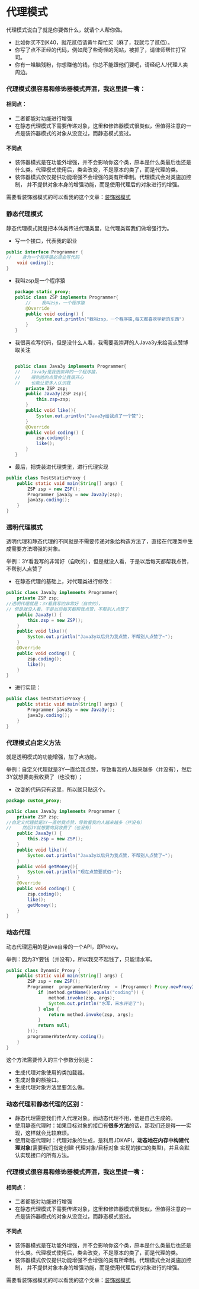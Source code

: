 # 代理模式

  代理模式说白了就是你要做什么，就请个人帮你做。

* 比如你买不到K40，就花贰佰请黄牛帮忙买（麻了，我就亏了贰佰）。
* 你写了点不正经的代码，例如爬了些奇怪的网站，被抓了，请律师帮忙打官司。
* 你有一堆脑残粉，你想赚他的钱，你总不能跟他们要吧，请经纪人/代理人卖周边。



### 代理模式很容易和修饰器模式弄混，我这里提一嘴：

#### 相同点：

* 二者都能对功能进行增强
* 在静态代理模式下需要传递对象，这里和修饰器模式很类似，但值得注意的一点是装饰器模式的对象从没变过，而静态模式变过。

#### 不同点

* 装饰器模式是在功能外增强，并不会影响你这个类，原本是什么类最后也还是什么类。代理模式使用后，类会改变，不是原本的类了，而是代理的类。
* 装饰器模式仅仅提供功能增强不会增强的类有所牵制。代理模式会对类施加控制， 并不提供对象本身的增强功能，而是使用代理后的对象进行的增强。

需要看装饰器模式的可以看我的这个文章：[装饰器模式](https://blog.csdn.net/qq_42388853/article/details/117741649)

### 静态代理模式

  静态代理模式就是把本体类传进代理类里，让代理类帮我们做增强行为。

* 写一个接口，代表我的职业

```java
public interface Programmer {
//    身为一个程序猿必须会写代码
    void coding();
}

```

* 我叫zsp是一个程序猿

  ```java
  package static_proxy;
  public class ZSP implements Programmer{
      //    我叫zsp，一个程序猿
      @Override
      public void coding() {
          System.out.println("我叫zsp，一个程序猿,每天都喜欢学新的东西")
      }
  }
  ```

* 我很喜欢写代码，但是没什么人看，我需要我崇拜的人Java3y来给我点赞博取关注

  ```java
  
  public class Java3y implements Programmer{
  //    Java3y是我很崇拜的一个程序猿，
  //    得到他的点赞会让我很开心
  //    也能让更多人认识我
      private ZSP zsp;
      public Java3y(ZSP zsp){
          this.zsp=zsp;
      }
      public void like(){
          System.out.println("Java3y给我点了一个赞");
      }
      @Override
      public void coding() {
          zsp.coding();
          like();
      }
  }
  ```

  

* 最后，把类装进代理类里，进行代理实现

```java
public class TestStaticProxy {
    public static void main(String[] args) {
        ZSP zsp = new ZSP();
        Programmer java3y = new Java3y(zsp);
        java3y.coding();
    }
}

```



### 透明代理模式

  透明代理和静态代理的不同就是不需要传递对象给构造方法了，直接在代理类中生成需要方法增强的对象。

  举例：3Y看我写的非常好（自吹的），但是就没人看，于是以后每天都帮我点赞，不帮别人点赞了

* 在静态代理的基础上，对代理类进行修改：

```java
public class Java3y implements Programmer{
    private ZSP zsp;
//透明代理就是：3Y看我写的非常好（自吹的），
// 但是就没人看，于是以后每天都帮我点赞，不帮别人点赞了
    public Java3y() {
        this.zsp = new ZSP();
    }
    public void like(){
        System.out.println("Java3y以后只为我点赞，不帮别人点赞了~");
    }
    @Override
    public void coding() {
        zsp.coding();
        like();
    }
}
```

* 进行实现：

```java
public class TestStaticProxy {
    public static void main(String[] args) {
        Programmer java3y = new Java3y();
        java3y.coding();
    }
}
```

### 代理模式自定义方法

  就是透明模式的功能增强，加了点功能。

  举例：自定义代理就是3Y一直给我点赞，导致看我的人越来越多（并没有），然后3Y就想要向我收费了（也没有）；

* 改变的代码只有这里，所以就只贴这个。

```java
package custom_proxy;

public class Java3y implements Programmer {
    private ZSP zsp;
//自定义代理就是3Y一直给我点赞，导致看我的人越来越多（并没有）
//    然后3Y就想要向我收费了（也没有）
    public Java3y() {
        this.zsp = new ZSP();
    }
    public void like(){
        System.out.println("Java3y以后只为我点赞，不帮别人点赞了~");
    }
    public void getMoney(){
        System.out.println("现在点赞要贰佰~");
    }
    @Override
    public void coding() {
        zsp.coding();
        like();
        getMoney();
    }
}

```

### 动态代理

   动态代理运用的是java自带的一个API，即Proxy。

  举例：因为3Y要钱（并没有），所以我交不起钱了，只能请水军。

```JAVA
public class Dynamic_Proxy {
    public static void main(String[] args) {
        ZSP zsp = new ZSP();
        Programmer  programmerWaterArmy  = (Programmer) Proxy.newProxyInstance(zsp.getClass().getClassLoader(), zsp.getClass().getInterfaces(), ((proxy, method, args1) -> {
            if (method.getName().equals("coding")) {
                method.invoke(zsp, args);
                System.out.println("水军，来水评论了");
            } else {
                return method.invoke(zsp, args);
            }
            return null;
        }));
        programmerWaterArmy.coding();
    }
}
```

这个方法需要传入的三个参数分别是：

* 生成代理对象使用的类加载器。
* 生成对象的额接口。
* 生成代理对象方法里要怎么做。

### 动态代理和静态代理的区别：

* 静态代理需要我们传入代理对象。而动态代理不用，他是自己生成的。
* 使用静态代理时：如果目标对象的接口有**很多方法**的话，那我们还是得一一实现，这样就会比较麻烦。
* 使用动态代理时：代理对象的生成，是利用JDKAPI，**动态地在内存中构建代理对象**(需要我们指定创建 代理对象/目标对象 实现的接口的类型)，并且会默认实现接口的所有方法。

### 代理模式很容易和修饰器模式弄混，我这里提一嘴：

#### 相同点：

* 二者都能对功能进行增强
* 在静态代理模式下需要传递对象，这里和修饰器模式很类似，但值得注意的一点是装饰器模式的对象从没变过，而静态模式变过。

#### 不同点

* 装饰器模式是在功能外增强，并不会影响你这个类，原本是什么类最后也还是什么类。代理模式使用后，类会改变，不是原本的类了，而是代理的类。
* 装饰器模式仅仅提供功能增强不会增强的类有所牵制。代理模式会对类施加控制， 并不提供对象本身的增强功能，而是使用代理后的对象进行的增强。

需要看装饰器模式的可以看我的这个文章：[装饰器模式](https://blog.csdn.net/qq_42388853/article/details/117741649)


